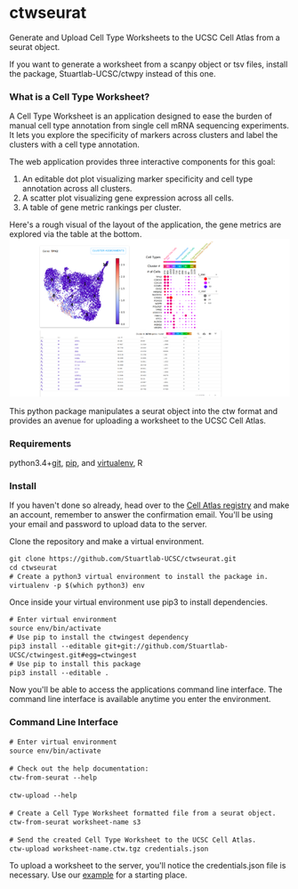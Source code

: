 # ctwseurat
Generate and Upload Cell Type Worksheets to the UCSC Cell Atlas from a seurat object.

If you want to generate a worksheet from a scanpy object or tsv files, install the package, 
Stuartlab-UCSC/ctwpy instead of this one.

### What is a Cell Type Worksheet?
A Cell Type Worksheet is an application designed to ease the burden of manual cell type annotation from single cell
mRNA sequencing experiments. It lets you explore the specificity of markers across clusters and label the clusters
with a cell type annotation.

The web application provides three interactive components for this goal:

1. An editable dot plot visualizing marker specificity and cell type annotation across all clusters.
2. A scatter plot visualizing gene expression across all cells.
3. A table of gene metric rankings per cluster.

Here's a rough visual of the layout of the application, the gene metrics are explored via the table at the bottom.
![Alt text](cell_atlas_layout.png)

This python package manipulates a seurat object into the ctw format and provides an avenue for uploading a worksheet to the UCSC Cell Atlas.

### Requirements
python3.4+[git](https://gist.github.com/derhuerst/1b15ff4652a867391f03), [pip](https://pip.pypa.io/en/stable/installing/), and [virtualenv](https://virtualenv.pypa.io/en/latest/installation/), R

### Install

If you haven't done so already, head over to the [Cell Atlas registry](https://cellatlasapi.ucsc.edu/user/register)
and make an account, remember to answer the confirmation email. You'll be using your email and password to upload
data to the server.

Clone the repository and make a virtual environment.
```
git clone https://github.com/Stuartlab-UCSC/ctwseurat.git
cd ctwseurat
# Create a python3 virtual environment to install the package in.
virtualenv -p $(which python3) env
```
 Once inside your virtual environment use pip3 to install dependencies.
```
# Enter virtual environment
source env/bin/activate
# Use pip to install the ctwingest dependency
pip3 install --editable git+git://github.com/Stuartlab-UCSC/ctwingest.git#egg=ctwingest
# Use pip to install this package
pip3 install --editable .
```
Now you'll be able to access the applications command line interface. The command line interface is available anytime you enter the environment.
### Command Line Interface
```
# Enter virtual environment
source env/bin/activate

# Check out the help documentation:
ctw-from-seurat --help

ctw-upload --help

# Create a Cell Type Worksheet formatted file from a seurat object.
ctw-from-seurat worksheet-name s3

# Send the created Cell Type Worksheet to the UCSC Cell Atlas.
ctw-upload worksheet-name.ctw.tgz credentials.json
```

To upload a worksheet to the server, you'll notice the credentials.json file is necessary. Use our
[example](https://github.com/Stuartlab-UCSC/ctwseurat/blob/master/credentials.json) for a starting
place.
